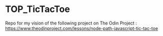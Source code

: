 # TOP_TicTacToe
Repo for my vision of the following project on The Odin Project : https://www.theodinproject.com/lessons/node-path-javascript-tic-tac-toe
